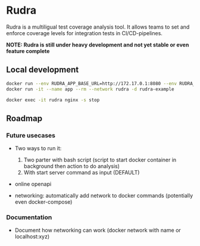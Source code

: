 # Rudra
Rudra is a multiligual test coverage analysis tool.
It allows teams to set and enforce coverage levels for integration tests in CI/CD-pipelines.

**NOTE: Rudra is still under heavy development and not yet stable or even feature complete**

## Local development
```bash
docker run --env RUDRA_APP_BASE_URL=http://172.17.0.1:8080 --env RUDRA_OPENAPI_PATH=/swagger.yaml --volume $PWD/test/resource/swagger.yaml:/swagger.yaml -p 13750:80 --network rudra --name rudra --rm --env RUDRA_DEBUG=0 --env RUDRA_ACCOUNT_FOR_SECURITY=1 rudra
docker run -it --name app --rm --network rudra -d rudra-example

docker exec -it rudra nginx -s stop
```

## Roadmap

### Future usecases
- Two ways to run it:
    1. Two parter with bash script (script to start docker container in background then action to do analysis)
    2. With start server command as input (DEFAULT)

- online openapi
- networking: automatically add network to docker commands (potentially even docker-compose)

### Documentation
- Document how networking can work (docker network with name or localhost:xyz)
